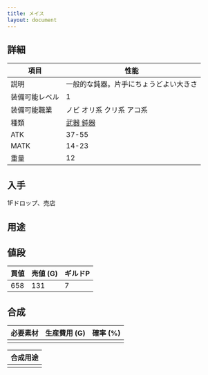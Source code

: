 ```yaml
---
title: メイス
layout: document
---
```

## 詳細


|項目|性能|
|---|---|
|説明|一般的な鈍器。片手にちょうどよい大きさ|
|装備可能レベル|1|
|装備可能職業|ノビ オリ系 クリ系 アコ系|
|種類|[武器 鈍器](武器(鈍器))|
|ATK|37-55|
|MATK|14-23|
|重量|12|

## 入手

1Fドロップ、売店

## 用途


## 値段


|買値|売値 (G)|ギルドP|
|---|---|---|
|658|131|7|
	

## 合成


|必要素材|生産費用 (G)|確率 (%)|
|---|---|---|
||||


|合成用途|
|---|
||